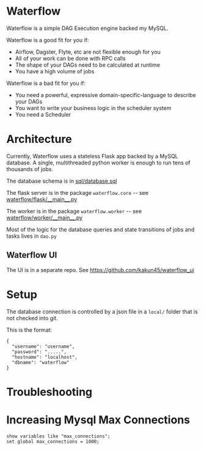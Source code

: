 # Waterflow

Waterflow is a simple DAG Execution engine backed my MySQL.

Waterflow is a good fit for you if:
- Airflow, Dagster, Flyte, etc are not flexible enough for you
- All of your work can be done with RPC calls
- The shape of your DAGs need to be calculated at runtime
- You have a high volume of jobs

Waterflow is a bad fit for you if:
- You need a powerful, expressive domain-specific-language to describe your DAGs
- You want to write your business logic in the scheduler system
- You need a Scheduler

# Architecture

Currently, Waterflow uses a stateless Flask app backed by a MySQL database.  A single, multithreaded python
worker is enough to run tens of thousands of jobs.

The database schema is in [sql/database.sql](sql/database.sql)

The flask server is in the package `waterflow.core` -- see [waterflow/flask/\_\_main\_\_.py](waterflow/flask/__main__.py)

The worker is in the package `waterflow.worker` -- see [waterflow/worker/\_\_main\_\_.py](waterflow/worker/__main__.py) 

Most of the logic for the database queries and state transitions of jobs and tasks lives in `dao.py`

## Waterflow UI

The UI is in a separate repo.  See https://github.com/kakun45/waterflow_ui

# Setup

The database connection is controlled by a json file in a `local/` folder that is not checked into git.

This is the format:
```
{
  "username": "username",
  "password": ".....",
  "hostname": "localhost",
  "dbname": "waterflow"
}
```

# Troubleshooting

# Increasing Mysql Max Connections

```
show variables like "max_connections";
set global max_connections = 1000;
```